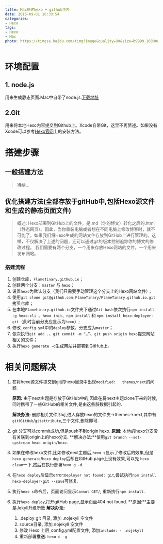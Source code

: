 ```yaml
---
title: Mac搭建hexo + github博客
date: 2015-09-01 10:30:54
categories:
- Hexo
tags:
- Hexo
- Mac
photo: https://timgsa.baidu.com/timg?image&quality=80&size=b9999_10000&sec=1565606728410&di=b1442e48f92a7be8ffd64d698ac83a6b&imgtype=jpg&src=http%3A%2F%2Fimg3.imgtn.bdimg.com%2Fit%2Fu%3D888502118%2C2306802280%26fm%3D214%26gp%3D0.jpg
---
```


# 环境配置
## 1. node.js
用来生成静态页面.Mac中自带了node.js.[下载地址](https://nodejs.org/en/)
## 2.Git
用来将本地Hexo内容提交到Github上。Xcode自带Git，这里不再赘述。如果没有Xcode可以参考[Hexo官网](https://hexo.io/docs/)上的安装方法。
<!--more-->
# 搭建步骤
## 一般搭建方法
> 待续...

## 优化搭建方法(全部存放于gitHub中,包括Hexo源文件和生成的静态页面文件)
> 概述:
Hexo部署到GitHub上的文件，是.md（你的博文）转化之后的.html（静态网页）。因此，当你重装电脑或者想在不同电脑上修改博客时，就不可能了。如果我们将Hexo生成的网站文件存放到GitHub上进行管理的。这样，不仅解决了上述的问题，还可以通过git的版本控制追踪你的博文的修改过程。
> 我们需要有两个分支，一个用来存放Hexo网站的文件，一个用来发布网站。


### 搭建流程
1. 创建仓库，`Flametinary.github.io`；
2. 创建两个分支：`master` 与 `hexo`；
3. 设置`hexo`为默认分支（我们只需要手动管理这个分支上的Hexo网站文件）；
4. 使用`git clone git@github.com:FlameTinary/FlameTinary.github.io.git`拷贝仓库；
5. 在本地`Flametinary.github.io`文件夹下通过`Git bash`依次执行`npm install -g hexo-cli
`、`hexo init`、`npm install` 和 `npm install hexo-deployer-git`（此时当前分支应显示为`hexo`）;
6. 修改`_config.yml`中的`deploy`参数，分支应为`master`；
7. 依次执行`git add .`、`git commit -m “…”`、`git push origin hexo`提交网站相关的文件；
8. 执行`hexo generate -d`生成网站并部署到GitHub上。



# 相关问题解决
1. 在将hexo源文件提交到git的hexo目录中出现`modified:   themes/next`的问题.

    **原因:** 由于next主题是存放于GitHub中的,因此在将next主题clone下来的时候,同时携带了一些GitHub的相关文件,是由这些脏数据引起的.
    
    **解决办法:** 删除相关文件即可,进入存放hexo的文件夹->themes->next,其中有`git`/`GitHub`/`gitattribute`,三个文件,删除即可.
    
2. git 分支可以commit成功,但是push不到origin hexo.
**原因:** 本地的hexo分支没有关联到origin上的hexo分支.
**解决办法:**使用`git branch --set-upstream hexo origin/hexo`.

3. 如果在修改hexo文件,比如修改next主题后,`hexo s`显示了修改后的效果,但是 `hexo generate`/`hexo deploy`后却在GitHub page上没有效果,可以先 `hexo clean`一下,然后在执行部署`hexo g -d`.
4. 在`hexo deploy`后显示error:`Deployer not found: git`,尝试执行`npm install hexo-deployer-git --save`可修复.
5. 执行`hexo s`命令后，页面访问显示`Cannot GET/`, 重新执行`npm install`.
6. 执行`hexo deploy`,打开gitHub page,显示页面404 not found.
**原因:**主要是Jekyll升级所致 
**解决办法:**
    1. .deploy_git 目录, 添加 .nojekyll 空文件
    2. source目录, 添加.nojekyll 空文件
    3. 修改 Hexo 上层_config.yml配置文件, 添加`include: - .nojekyll`
    4. 重新部署推送: `hexo d -g`


